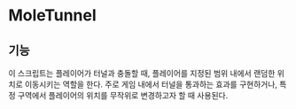 # MoleTunnel
## 기능
이 스크립트는 플레이어가 터널과 충돌할 때, 플레이어를 지정된 범위 내에서 랜덤한 위치로 이동시키는 역할을 한다. 주로 게임 내에서 터널을 통과하는 효과를 구현하거나, 특정 구역에서 플레이어의 위치를 무작위로 변경하고자 할 때 사용된다.
